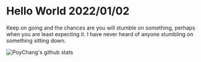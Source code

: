 # Hello World 2022/01/02

Keep on going and the chances are you will stumble on something, perhaps when you are least expecting it. I have never heard of anyone stumbling on something sitting down.

![PoyChang's github stats](https://github-readme-stats.vercel.app/api?username=poychang&show_icons=true&theme=dracula)

